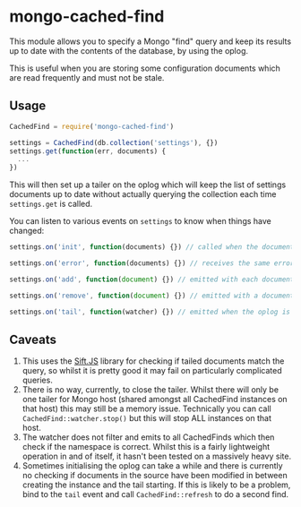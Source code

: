 # mongo-cached-find

This module allows you to specify a Mongo "find" query and keep its results up to date with the contents of the database, by using the oplog.

This is useful when you are storing some configuration documents which are read frequently and must not be stale.

## Usage

```js
CachedFind = require('mongo-cached-find')

settings = CachedFind(db.collection('settings'), {})
settings.get(function(err, documents) {
  ...
})
```

This will then set up a tailer on the oplog which will keep the list of settings documents up to date without actually querying the collection each time `settings.get` is called.

You can listen to various events on `settings` to know when things have changed:

```js
settings.on('init', function(documents) {}) // called when the documents are retrieved initially

settings.on('error', function(documents) {}) // receives the same error as settings.get does

settings.on('add', function(document) {}) // emitted with each document as it is added to the set

settings.on('remove', function(document) {}) // emitted with a document as it is removed from the set

settings.on('tail', function(watcher) {}) // emitted when the oplog is tailing

```

## Caveats
1. This uses the [Sift.JS](https://github.com/crcn/sift.js) library for checking if tailed documents match the query, so whilst it is pretty good it may fail on particularly complicated queries.
2. There is no way, currently, to close the tailer. Whilst there will only be one tailer for Mongo host (shared amongst all CachedFind instances on that host) this may still be a memory issue. Technically you can call `CachedFind::watcher.stop()` but this will stop ALL instances on that host.
3. The watcher does not filter and emits to all CachedFinds which then check if the namespace is correct. Whilst this is a fairly lightweight operation in and of itself, it hasn't been tested on a massively heavy site.
4. Sometimes initialising the oplog can take a while and there is currently no checking if documents in the source have been modified in between creating the instance and the tail starting. If this is likely to be a problem, bind to the `tail` event and call `CachedFind::refresh` to do a second find.
